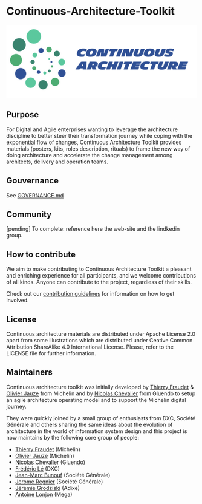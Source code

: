 # Continuous-Architecture-Toolkit

![ca-logo](./img/continuous-architecture-logo.png)

## Purpose

For Digital and Agile enterprises wanting to leverage the architecture discipline to better steer their transformation journey while coping with the exponential flow of changes, Continuous Architecture Toolkit provides materials (posters, kits, roles description, rituals) to frame the new way of doing architecture and accelerate the change management among architects, delivery and operation teams.

## Gouvernance

See [GOVERNANCE.md](GOVERNANCE.md)

## Community

[pending] To complete: reference here the web-site and the lindkedin group.

## How to contribute

We aim to make contributing to Continuous Architecture Toolkit a pleasant and enriching experience for all participants, and we welcome contributions of all kinds. Anyone can contribute to the project, regardless of their skills.

Check out our [contribution guidelines](CONTRIBUTING.md) for information on how to get involved.

## License

Continuous architecture materials are distributed under Apache License 2.0 apart from some illustrations which are distributed under Ceative Common Attribution ShareAlike 4.0 International License. Please, refer to the LICENSE file for further information.

## Maintainers

Continuous architecture toolkit was initially developed by [Thierry Fraudet](mailto:34861241+tfraudet@users.noreply.github.com) & [Olivier Jauze](mailto:ojauze@gmail.com) from Michelin and by [Nicolas Chevalier](mailto:nch.nicolas.chevalier@gmail.com) from Gluendo to setup an agile architecture operating model and to support the Michelin digital journey.

They were quickly joined by a small group of enthusiasts from DXC, Société Générale and others sharing the same ideas about the evolution of architecture in the world of information system design and this project is now maintains by the following core group of people:

* [Thierry Fraudet](mailto:34861241+tfraudet@users.noreply.github.com) (Michelin)
* [Olivier Jauze](mailto:ojauze@gmail.com) (Michelin)
* [Nicolas Chevalier](mailto:nch.nicolas.chevalier@gmail.com) (Gluendo)
* [Frédéric Lé](mailto:fle3@dxc.com) (DXC)
* [Jean-Marc Bunouf](mailto:jean-marc.bunouf@socgen.com) (Société Générale)
* [Jerome Regnier](mailto:jerome.regnier@socgen.com) (Société Générale)
* [Jérémie Grodziski](mailto:jeremie@grodziski.com) (Adixe)
* [Antoine Lonjon](mailto:alonjon@mega.com) (Mega)
